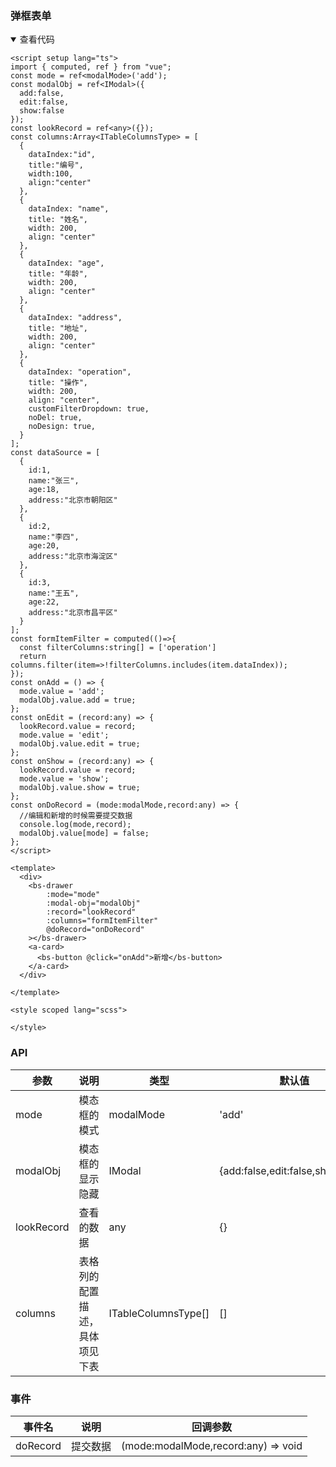 ###  弹框表单
<bs-drawer/>
<details open>
<summary><a>查看代码</a></summary>

```vue
<script setup lang="ts">
import { computed, ref } from "vue";
const mode = ref<modalMode>('add');
const modalObj = ref<IModal>({
  add:false,
  edit:false,
  show:false
});
const lookRecord = ref<any>({});
const columns:Array<ITableColumnsType> = [
  {
    dataIndex:"id",
    title:"编号",
    width:100,
    align:"center"
  },
  {
    dataIndex: "name",
    title: "姓名",
    width: 200,
    align: "center"
  },
  {
    dataIndex: "age",
    title: "年龄",
    width: 200,
    align: "center"
  },
  {
    dataIndex: "address",
    title: "地址",
    width: 200,
    align: "center"
  },
  {
    dataIndex: "operation",
    title: "操作",
    width: 200,
    align: "center",
    customFilterDropdown: true,
    noDel: true,
    noDesign: true,
  }
];
const dataSource = [
  {
    id:1,
    name:"张三",
    age:18,
    address:"北京市朝阳区"
  },
  {
    id:2,
    name:"李四",
    age:20,
    address:"北京市海淀区"
  },
  {
    id:3,
    name:"王五",
    age:22,
    address:"北京市昌平区"
  }
];
const formItemFilter = computed(()=>{
  const filterColumns:string[] = ['operation']
  return columns.filter(item=>!filterColumns.includes(item.dataIndex));
});
const onAdd = () => {
  mode.value = 'add';
  modalObj.value.add = true;
};
const onEdit = (record:any) => {
  lookRecord.value = record;
  mode.value = 'edit';
  modalObj.value.edit = true;
};
const onShow = (record:any) => {
  lookRecord.value = record;
  mode.value = 'show';
  modalObj.value.show = true;
};
const onDoRecord = (mode:modalMode,record:any) => {
  //编辑和新增的时候需要提交数据
  console.log(mode,record);
  modalObj.value[mode] = false;
};
</script>

<template>
  <div>
    <bs-drawer
        :mode="mode"
        :modal-obj="modalObj"
        :record="lookRecord"
        :columns="formItemFilter"
        @doRecord="onDoRecord"
    ></bs-drawer>
    <a-card>
      <bs-button @click="onAdd">新增</bs-button>
    </a-card>
  </div>

</template>

<style scoped lang="scss">

</style>

```
</details>

### API

| 参数 | 说明 | 类型 | 默认值 |
| --- | --- | --- | --- |
| mode           | 模态框的模式 | modalMode | 'add' |
| modalObj       | 模态框的显示隐藏 | IModal | {add:false,edit:false,show:false} |
| lookRecord     | 查看的数据 | any | {} |
| columns        | 表格列的配置描述，具体项见下表 | ITableColumnsType[] | [] |

### 事件
| 事件名 | 说明 | 回调参数 |
| --- | --- | --- |
| doRecord | 提交数据 | (mode:modalMode,record:any) => void |


